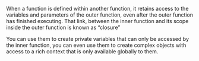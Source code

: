 When a function is defined within another function, it retains access to the variables and parameters of the outer function, even after the outer function has finished executing. That link, between the inner function and its scope inside the outer function is known as “closure”

You can use them to create private variables that can only be accessed by the inner function, you can even use them to create complex objects with access to a rich context that is only available globally to them.